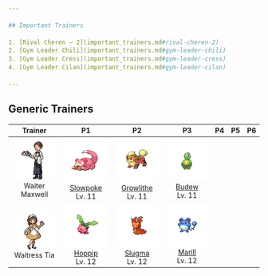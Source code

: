 ```yaml
---

## Important Trainers

1. [Rival Cheren – 2](important_trainers.md#rival-cheren-2)
2. [Gym Leader Chili](important_trainers.md#gym-leader-chili)
3. [Gym Leader Cress](important_trainers.md#gym-leader-cress)
4. [Gym Leader Cilan](important_trainers.md#gym-leader-cilan)

---
```


## Generic Trainers</h3>

| Trainer | P1 | P2 | P3 | P4 | P5 | P6 |
|:-------:|:--:|:--:|:--:|:--:|:--:|:--:|
| ![Waiter Maxwell](../../assets/trainers/waiter.png "Waiter Maxwell")<br>Waiter Maxwell | ![Slowpoke](../../assets/sprites/slowpoke/front.png)<br>[Slowpoke](../../pokemon/slowpoke.md/)<br>Lv. 11 | ![Growlithe](../../assets/sprites/growlithe/front.png)<br>[Growlithe](../../pokemon/growlithe.md/)<br>Lv. 11 | ![Budew](../../assets/sprites/budew/front.png)<br>[Budew](../../pokemon/budew.md/)<br>Lv. 11 |
| ![Waitress Tia](../../assets/trainers/waitress.png "Waitress Tia")<br>Waitress Tia | ![Hoppip](../../assets/sprites/hoppip/front.png)<br>[Hoppip](../../pokemon/hoppip.md/)<br>Lv. 12 | ![Slugma](../../assets/sprites/slugma/front.png)<br>[Slugma](../../pokemon/slugma.md/)<br>Lv. 12 | ![Marill](../../assets/sprites/marill/front.png)<br>[Marill](../../pokemon/marill.md/)<br>Lv. 12 |

